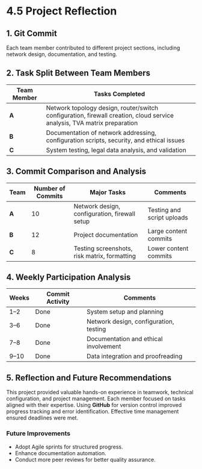# 4.5 Project Reflection

## 1. Git Commit
Each team member contributed to different project sections, including network design, documentation, and testing.

## 2. Task Split Between Team Members

| Team Member | Tasks Completed |
|--------------|-----------------|
| **A** | Network topology design, router/switch configuration, firewall creation, cloud service analysis, TVA matrix preparation |
| **B** | Documentation of network addressing, configuration scripts, security, and ethical issues |
| **C** | System testing, legal data analysis, and validation |

## 3. Commit Comparison and Analysis

| Team | Number of Commits | Major Tasks | Comments |
|------|-------------------|--------------|-----------|
| **A** | 10 | Network design, configuration, firewall setup | Testing and script uploads |
| **B** | 12 | Project documentation | Large content commits |
| **C** | 8 | Testing screenshots, risk matrix, formatting | Lower content commits |

## 4. Weekly Participation Analysis

| Weeks | Commit Activity | Comments |
|--------|------------------|-----------|
| 1–2 | Done | System setup and planning |
| 3–6 | Done | Network design, configuration, testing |
| 7–8 | Done | Documentation and ethical involvement |
| 9–10 | Done | Data integration and proofreading |

## 5. Reflection and Future Recommendations

This project provided valuable hands-on experience in teamwork, technical configuration, and project management. Each member focused on tasks aligned with their expertise. Using **GitHub** for version control improved progress tracking and error identification. Effective time management ensured deadlines were met.  

### Future Improvements
- Adopt Agile sprints for structured progress.  
- Enhance documentation automation.  
- Conduct more peer reviews for better quality assurance.

